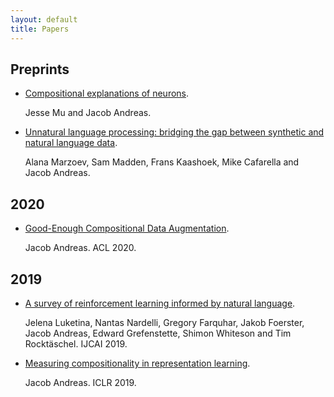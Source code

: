 ```yaml
---
layout: default
title: Papers
---
```


## Preprints

- [Compositional explanations of neurons](https://arxiv.org/abs/2006.14032).

  Jesse Mu and Jacob Andreas.

- [Unnatural language processing: bridging the gap between synthetic and natural
  language data](https://arxiv.org/abs/2004.13645).

  Alana Marzoev, Sam Madden, Frans Kaashoek, Mike Cafarella and Jacob Andreas. 

## 2020

- [Good-Enough Compositional Data Augmentation](
  https://arxiv.org/abs/1904.09545).

  Jacob Andreas. ACL 2020.

## 2019

- [A survey of reinforcement learning informed by natural language](
  https://arxiv.org/abs/1906.03926).

  Jelena Luketina, Nantas Nardelli, Gregory Farquhar, Jakob Foerster, Jacob
  Andreas, Edward Grefenstette, Shimon Whiteson and Tim Rocktäschel. IJCAI 2019.

- [Measuring compositionality in representation learning](
  https://arxiv.org/abs/1902.07181).

  Jacob Andreas. ICLR 2019.
